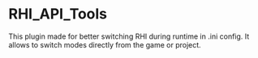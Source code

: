 # RHI_API_Tools
This plugin made for better switching RHI during runtime in .ini config. It allows to switch modes directly from the game or project.
